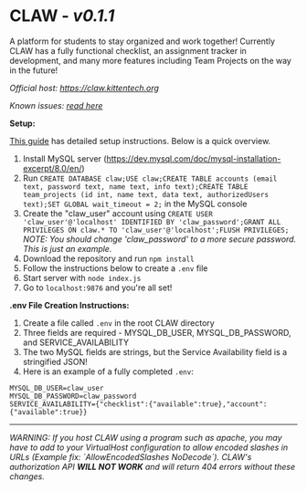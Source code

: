 # CLAW - <i>v0.1.1</i>
A platform for students to stay organized and work together! Currently CLAW has a fully functional checklist, an assignment tracker in development, and many more features including Team Projects on the way in the future!

<i>Official host: https://claw.kittentech.org</i>

<i>Known issues: [read here](https://github.com/DarkCat736/CLAW/issues/1)</i>

<b>Setup:</b>

[This guide](https://github.com/DarkCat736/CLAW/wiki/CLAW-Setup) has detailed setup instructions. Below is a quick overview.

1. Install MySQL server (https://dev.mysql.com/doc/mysql-installation-excerpt/8.0/en/)
2. Run `CREATE DATABASE claw;USE claw;CREATE TABLE accounts (email text, password text, name text, info text);CREATE TABLE team_projects (id int, name text, data text, authorizedUsers text);SET GLOBAL wait_timeout = 2;` in the MySQL console
3. Create the "claw_user" account using `CREATE USER 'claw_user'@'localhost' IDENTIFIED BY 'claw_password';GRANT ALL PRIVILEGES ON claw.* TO 'claw_user'@'localhost';FLUSH PRIVILEGES;` <i>NOTE: You should change 'claw_password' to a more secure password. This is just an example.</i>
4. Download the repository and run `npm install`
5. Follow the instructions below to create a `.env` file  
6. Start server with `node index.js`
7. Go to `localhost:9876` and you're all set!

<b>.env File Creation Instructions:</b>

1. Create a file called `.env` in the root CLAW directory
2. Three fields are required - MYSQL_DB_USER, MYSQL_DB_PASSWORD, and SERVICE_AVAILABILITY
3. The two MySQL fields are strings, but the Service Availability field is a stringified JSON!
4. Here is an example of a fully completed `.env`:

```dotenv
MYSQL_DB_USER=claw_user
MYSQL_DB_PASSWORD=claw_password
SERVICE_AVAILABILITY={"checklist":{"available":true},"account":{"available":true}}
```

<hr>
<i>WARNING: If you host CLAW using a program such as apache, you may have to add to your VirtualHost configuration to allow encoded slashes in URLs (Example fix: `AllowEncodedSlashes NoDecode`). CLAW's authorization API <b>WILL NOT WORK</b> and will return 404 errors without these changes.</i>

